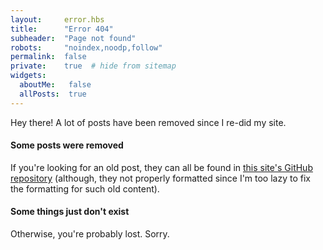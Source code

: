 ```yaml
---
layout:     error.hbs
title:      "Error 404"
subheader:  "Page not found"
robots:     "noindex,noodp,follow"
permalink:  false
private:    true  # hide from sitemap
widgets:
  aboutMe:   false
  allPosts:  true
---
```

Hey there! A lot of posts have been removed since I re-did my site.

#### Some posts were removed

If you're looking for an old post, they can all be found in [this site's GitHub
repository](https://github.com/davidosomething/16.davidosomething.com/tree/dev/md/_archive)
(although, they not properly formatted since I'm too lazy to fix the
formatting for such old content).

#### Some things just don't exist

Otherwise, you're probably lost. Sorry.

